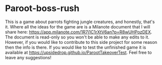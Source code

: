 # Paroot-boss-rush
This is a game about parrots fighting jungle creatures, and honestly, that's it. Where all the ideas for the game are is a Milanote document that I will share here: https://app.milanote.com/1R7j1C1rXtV6an?p=R8wUHPozDEX. The document is read-only so you won't be able to make any edits to it. However, if you would like to contribute to this side project for some reason then the info is there. If you would like to test the unfinished game it is available at https://upsidedrop.github.io/ParootTakeoverTest. Feel free to leave any suggestions!
